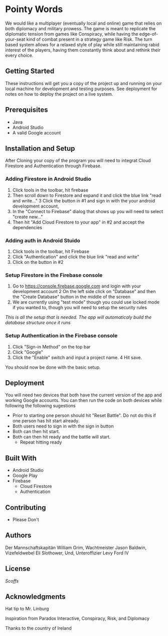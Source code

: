 # Pointy Words
We would like a multiplayer (eventually local and online) game that relies on both diplomacy and military prowess. 
The game is meant to replicate the diplomatic tension from games like Conspiracy,
while having the edge-of-your-seat kind of combat present in a strategy game like Risk. 
The turn based system allows for a relaxed style of play while still maintaining rabid interest of the players, 
having them constantly think about and rethink their every choice.

## Getting Started
These instructions will get you a copy of the project up and running on your local machine for development and testing purposes. 
See deployment for notes on how to deploy the project on a live system.

## Prerequisites
- Java
- Android Studio
- A valid Google account

## Installation and Setup
After Cloning your copy of the program you will need to integrat Cloud Firestore and Authentication through Firebase.

### Adding Firestore in Android Studio
1. Click tools in the toolbar, hit firebase
2. Then scroll down to Firestore and expand it and click the blue link "read and write..."
3 Click the button in #1 and sign in with the your android development account,
4. In the "Connect to Firebase" dialog that shows up you will need to select "create new..."
5. Then hit "Add Cloud Firestore to your app" in #2 and accept the dependencies

### Adding auth in Android Stuido
1. Click tools in the toolbar, hit Firebase
2. Click "Authentication" and click the blue link "read and write"
3. Click on the button in #2

### Setup Firestore in the Firebase console
1. Go to https://console.firebase.google.com and login with your development account
2  On the left side click on "Database" and then the "Create Database" button in the middle of the screen
3. We are currently using "test mode" though you could use locked mode if you wanted to, though you will need to setup the security rules

*This is all the setup that is needed. The app will automaticaly build the database structure once it runs*

### Setup Authentication in the Firebase console
1. Click "Sign-in Method" on the top bar
2. Click "Google"
3. Click the "Enable" switch and input a project name.
4 Hit save.

You should now be done with the basic setup.

## Deployment
You will need two devices that both have the current version of the app and working Google accounts.
You can then run the code on both devices while following the following sugestions
- Prior to starting one person should hit "Reset Battle". Do not do this if one person has hit start already.
- Both users need to sign in with the sign in button
- Both can then hit start.
- Both can then hit ready and the battle will start.
  - Repeat hitting ready

## Built With
- Android Studio
- Google Play
- Firebase
  -  Cloud Firestore
  -  Authentication

## Contributing
- Please Don't

## Authors
Der Mannschaftskapitän William Grim,
Wachtmeister Jason Baldwin,
Vizefeldwebel Eli Slothower,
Und, Unteroffizier Levy Ford IV

## License
*Scoffs*

## Acknowledgments
Hat tip to Mr. Linburg

Inspiration from Paradox Interactive, Conspiracy, Risk, and Diplomacy

Thanks to the country of Ireland
